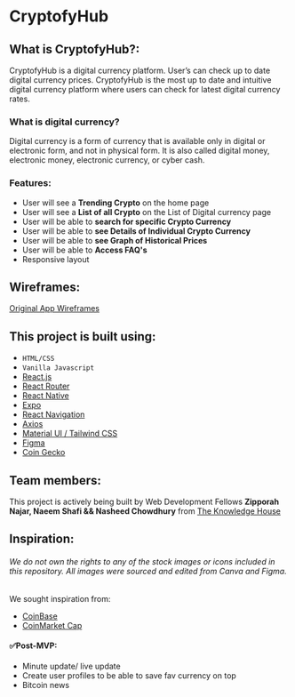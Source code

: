 # CryptofyHub
## What is CryptofyHub?:
CryptofyHub is a digital currency platform. User’s can check up to date digital currency prices. CryptofyHub is the most up to date and intuitive digital currency platform where users can check for latest digital currency rates. 
### What is digital currency?
Digital currency is a form of currency that is available only in digital or electronic form, and not in physical form. It is also called digital money, electronic money, electronic currency, or cyber cash.

### Features:
- User will see a **Trending Crypto** on the home page
- User will see a **List of all Crypto** on the List of Digital currency page
- User will be able to **search for specific Crypto Currency**
- User will be able to **see Details of Individual Crypto Currency**
- User will be able to **see Graph of Historical Prices**
- User will be able to **Access FAQ's**
- Responsive layout

## Wireframes: 
[Original App Wireframes](https://www.figma.com/file/sSoJPDKI2YtqlGkqJkr7XV/Untitled?node-id=3%3A3)


## This project is built using:
- `HTML/CSS`
- `Vanilla Javascript`
- [React.js](https://reactjs.org/)
- [React Router](https://reactrouter.com/)
- [React Native](https://reactnative.dev/)
- [Expo](https://expo.io/)
- [React Navigation](https://reactnavigation.org/)
- [Axios](https://www.npmjs.com/package/axios)
- [Material UI / Tailwind CSS](***)
- [Figma](https://www.figma.com/) 
- [Coin Gecko](https://www.coingecko.com/api/documentations/v3)


## Team members:

This project is actively being built by Web Development Fellows **Zipporah Najar, Naeem Shafi && Nasheed Chowdhury** from [The Knowledge House](https://www.theknowledgehouse.org/)

## Inspiration:

###### _We do not own the rights to any of the stock images or icons included in this repository. All images were sourced and edited from Canva and Figma._

We sought inspiration from:

- [CoinBase](https://www.coinbase.com/)
- [CoinMarket Cap](https://coinmarketcap.com/)

#### ✅Post-MVP:

- Minute update/ live update 
- Create user profiles to be able to save fav currency on top
- Bitcoin news
